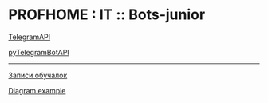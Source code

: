 # PROFHOME : IT :: Bots-junior

[TelegramAPI](https://core.telegram.org/bots/api)

[pyTelegramBotAPI](https://github.com/eternnoir/pyTelegramBotAPI)

---

[Записи обучалок](https://youtube.com/playlist?list=PLz8jRJPQjKGUxwDV2sf2rfDyEubKouSz6)

[Diagram example](https://drive.google.com/file/d/1XcEWSeTFd4lPywV3b4Za7mT3hF96M7bm/view?usp=sharing)
